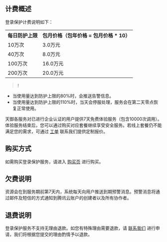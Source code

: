 ## 计费概述
登录保护计费说明如下：
<table class="t">
<tbody><tr>
<th> <b>每日防护上限</b>
</th><th> <b>包月价格（包年价格 = 包月价格 * 10）</b>
</th></tr>
<tr>
<td> 10万次
</td><td> 3.0万元
<tr>
<td> 40万次
</td><td> 8.0万元
<tr>
<td> 100万次
</td><td> 16.0万元
<tr>
<td> 200万次
</td><td> 20.0万元
</tbody></table>

>!
- 当使用量达到防护上限的80%时，会推送告警信息。
- 当使用量达到防护上限的110%时，当天会停服处理，服务会在第二天零点恢复正常使用。

天御各服务对已进行企业认证的用户提供7天免费体验服务（包含10000次调用）。体验服务结束后，您可以通过购买对应套餐继续享受安全服务。若线上套餐仍不能满足您的需求，可通过 [工单](https://console.cloud.tencent.com/workorder/category) 联系我们提供定制报价。

## 购买方式
如需购买登录保护服务，请进入 [购买页](https://buy.cloud.tencent.com/lp) 进行购买。

## 欠费说明
资源会在到服务期前第7天内，系统每天向用户推送到期预警消息。预警消息将通过邮件及短信的方式通知到腾讯云账户的创建者以及所有协作者。

## 退费说明
登录保护服务不支持无理由退款。如您有特殊理由需要退款，请 [联系我们](https://cloud.tencent.com/online-service?from=connect-us) 进行申请，我们将根据您提交的理由酌情予以退款。
